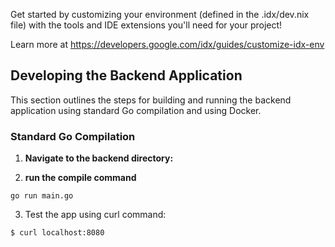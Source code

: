 Get started by customizing your environment (defined in the .idx/dev.nix file) with the tools and IDE extensions you'll need for your project!

Learn more at https://developers.google.com/idx/guides/customize-idx-env

## Developing the Backend Application 

This section outlines the steps for building and running the backend application using standard Go compilation and using Docker.

### Standard Go Compilation

1. **Navigate to the backend directory:**

2. **run the compile command**

`go run main.go`

3. Test the app using curl command:

```
$ curl localhost:8080
```
   
   